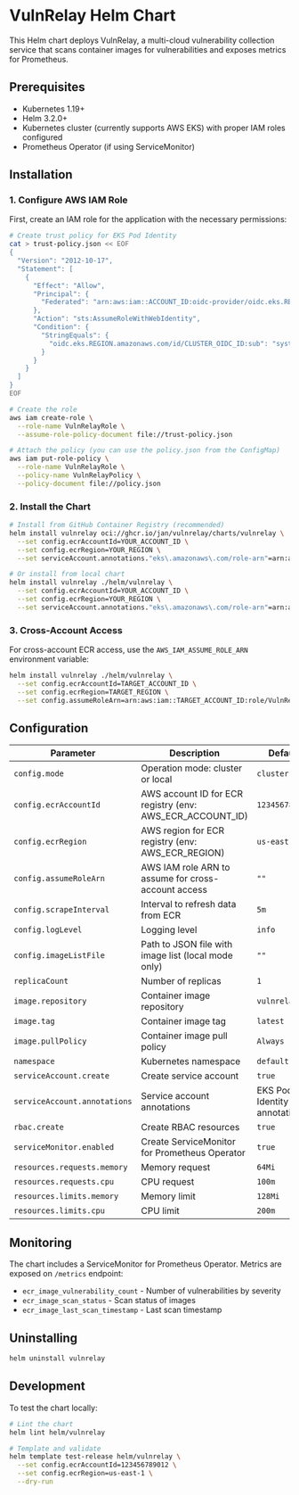 # VulnRelay Helm Chart

This Helm chart deploys VulnRelay, a multi-cloud vulnerability collection service that scans container images for vulnerabilities and exposes metrics for Prometheus.

## Prerequisites

- Kubernetes 1.19+
- Helm 3.2.0+
- Kubernetes cluster (currently supports AWS EKS) with proper IAM roles configured
- Prometheus Operator (if using ServiceMonitor)

## Installation

### 1. Configure AWS IAM Role

First, create an IAM role for the application with the necessary permissions:

```bash
# Create trust policy for EKS Pod Identity
cat > trust-policy.json << EOF
{
  "Version": "2012-10-17",
  "Statement": [
    {
      "Effect": "Allow",
      "Principal": {
        "Federated": "arn:aws:iam::ACCOUNT_ID:oidc-provider/oidc.eks.REGION.amazonaws.com/id/CLUSTER_OIDC_ID"
      },
      "Action": "sts:AssumeRoleWithWebIdentity",
      "Condition": {
        "StringEquals": {
          "oidc.eks.REGION.amazonaws.com/id/CLUSTER_OIDC_ID:sub": "system:serviceaccount:NAMESPACE:vulnrelay"
        }
      }
    }
  ]
}
EOF

# Create the role
aws iam create-role \
  --role-name VulnRelayRole \
  --assume-role-policy-document file://trust-policy.json

# Attach the policy (you can use the policy.json from the ConfigMap)
aws iam put-role-policy \
  --role-name VulnRelayRole \
  --policy-name VulnRelayPolicy \
  --policy-document file://policy.json
```

### 2. Install the Chart

```bash
# Install from GitHub Container Registry (recommended)
helm install vulnrelay oci://ghcr.io/jan/vulnrelay/charts/vulnrelay \
  --set config.ecrAccountId=YOUR_ACCOUNT_ID \
  --set config.ecrRegion=YOUR_REGION \
  --set serviceAccount.annotations."eks\.amazonaws\.com/role-arn"=arn:aws:iam::YOUR_ACCOUNT_ID:role/VulnRelayRole

# Or install from local chart
helm install vulnrelay ./helm/vulnrelay \
  --set config.ecrAccountId=YOUR_ACCOUNT_ID \
  --set config.ecrRegion=YOUR_REGION \
  --set serviceAccount.annotations."eks\.amazonaws\.com/role-arn"=arn:aws:iam::YOUR_ACCOUNT_ID:role/VulnRelayRole
```

### 3. Cross-Account Access

For cross-account ECR access, use the `AWS_IAM_ASSUME_ROLE_ARN` environment variable:

```bash
helm install vulnrelay ./helm/vulnrelay \
  --set config.ecrAccountId=TARGET_ACCOUNT_ID \
  --set config.ecrRegion=TARGET_REGION \
  --set config.assumeRoleArn=arn:aws:iam::TARGET_ACCOUNT_ID:role/VulnRelayRole
```

## Configuration

| Parameter | Description | Default |
|-----------|-------------|---------|
| `config.mode` | Operation mode: cluster or local | `cluster` |
| `config.ecrAccountId` | AWS account ID for ECR registry (env: AWS_ECR_ACCOUNT_ID) | `123456789012` |
| `config.ecrRegion` | AWS region for ECR registry (env: AWS_ECR_REGION) | `us-east-1` |
| `config.assumeRoleArn` | AWS IAM role ARN to assume for cross-account access | `""` |
| `config.scrapeInterval` | Interval to refresh data from ECR | `5m` |
| `config.logLevel` | Logging level | `info` |
| `config.imageListFile` | Path to JSON file with image list (local mode only) | `""` |
| `replicaCount` | Number of replicas | `1` |
| `image.repository` | Container image repository | `vulnrelay` |
| `image.tag` | Container image tag | `latest` |
| `image.pullPolicy` | Container image pull policy | `Always` |
| `namespace` | Kubernetes namespace | `default` |
| `serviceAccount.create` | Create service account | `true` |
| `serviceAccount.annotations` | Service account annotations | EKS Pod Identity annotation |
| `rbac.create` | Create RBAC resources | `true` |
| `serviceMonitor.enabled` | Create ServiceMonitor for Prometheus Operator | `true` |
| `resources.requests.memory` | Memory request | `64Mi` |
| `resources.requests.cpu` | CPU request | `100m` |
| `resources.limits.memory` | Memory limit | `128Mi` |
| `resources.limits.cpu` | CPU limit | `200m` |

## Monitoring

The chart includes a ServiceMonitor for Prometheus Operator. Metrics are exposed on `/metrics` endpoint:

- `ecr_image_vulnerability_count` - Number of vulnerabilities by severity
- `ecr_image_scan_status` - Scan status of images  
- `ecr_image_last_scan_timestamp` - Last scan timestamp

## Uninstalling

```bash
helm uninstall vulnrelay
```

## Development

To test the chart locally:

```bash
# Lint the chart
helm lint helm/vulnrelay

# Template and validate
helm template test-release helm/vulnrelay \
  --set config.ecrAccountId=123456789012 \
  --set config.ecrRegion=us-east-1 \
  --dry-run
```